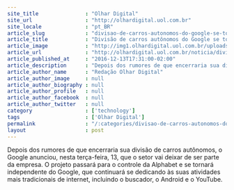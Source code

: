 ```yaml
---
site_title               : "Olhar Digital"
site_url                 : "http://olhardigital.uol.com.br"
site_locale              : "pt_BR"
article_slug             : "divisao-de-carros-autonomos-do-google-se-torna-uma-empresa-independente"
article_title            : "Divisão de carros autônomos do Google se torna uma empresa independente"
article_image            : "http://img1.olhardigital.uol.com.br/uploads/acervo_imagens/2016/12/20161213172433_660_420.jpg"
article_url              : "http://olhardigital.uol.com.br/noticia/divisao-de-carros-autonomos-do-google-se-torna-uma-empresa-independente/64632"
article_published_at     : "2016-12-13T17:31:00-02:00"
article_description      : "Depois dos rumores de que encerraria sua divisão de carros autônomos, o Google anunciou, nesta terça-feira, 13, que o setor vai deixar de ser parte da empresa. O projeto passará para o controle da Alphabet e se tornará independente do Google, que continuará se dedicando às suas atividades mais tradicionais de internet, incluindo o buscador, o Android e o YouTube."
article_author_name      : "Redação Olhar Digital"
article_author_image     : null
article_author_biography : null
article_author_profile   : null
article_author_facebook  : null
article_author_twitter   : null
category                 : ['technology']
tags                     : ['Olhar Digital']
permalink                : "/:categories/divisao-de-carros-autonomos-do-google-se-torna-uma-empresa-independente/"
layout                   : post
---
```


Depois dos rumores de que encerraria sua divisão de carros autônomos, o Google anunciou, nesta terça-feira, 13, que o setor vai deixar de ser parte da empresa. O projeto passará para o controle da Alphabet e se tornará independente do Google, que continuará se dedicando às suas atividades mais tradicionais de internet, incluindo o buscador, o Android e o YouTube.
